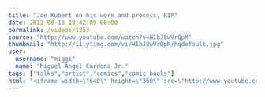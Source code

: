 ```yaml
---
title: "Joe Kubert on his work and process, RIP"
date: 2012-08-13 18:42:09 00:00
permalink: /videos/1253
source: "http://www.youtube.com/watch?v=HIbJ8wVrQpM"
thumbnail: "http://i1.ytimg.com/vi/HIbJ8wVrQpM/hqdefault.jpg"
user:
  username: "miggi"
  name: "Miguel Angel Cardona Jr."
tags: ["talks","artist","comics","comic books"]
html: "<iframe width=\"640\" height=\"360\" src=\"http://www.youtube.com/embed/HIbJ8wVrQpM?wmode=transparent&fs=1&feature=oembed\" frameborder=\"0\" allowfullscreen></iframe>"
---
```


